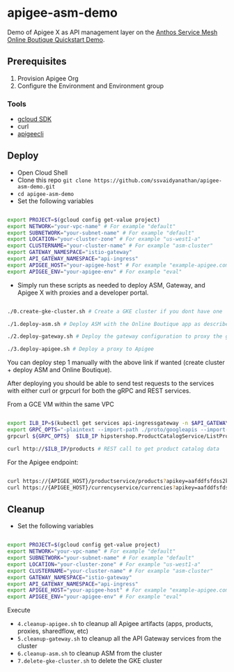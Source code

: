 # apigee-asm-demo
Demo of Apigee X as API management layer on the [Anthos Service Mesh Online Boutique Quickstart Demo](https://cloud.google.com/service-mesh/docs/unified-install/quickstart-asm).

## Prerequisites
1. Provision Apigee Org 
2. Configure the Environment and Environment group

### Tools

* [gcloud SDK](https://cloud.google.com/sdk/docs/install)
* curl
* [apigeecli](https://github.com/srinandan/apigeecli#installation)

## Deploy

- Open Cloud Shell
- Clone this repo `git clone https://github.com/ssvaidyanathan/apigee-asm-demo.git`
- `cd apigee-asm-demo`
- Set the following variables

```bash

export PROJECT=$(gcloud config get-value project)
export NETWORK="your-vpc-name" # For example "default"
export SUBNETWORK="your-subnet-name" # For example "default"
export LOCATION="your-cluster-zone" # For example "us-west1-a"
export CLUSTERNAME="your-cluster-name" # For example "asm-cluster"
export GATEWAY_NAMESPACE="istio-gateway"
export API_GATEWAY_NAMESPACE="api-ingress"
export APIGEE_HOST="your-apigee-host" # For example "example-apigee.com"
export APIGEE_ENV="your-apigee-env" # For example "eval"

```

- Simply run these scripts as needed to deploy ASM, Gateway, and Apigee X with proxies and a developer portal.

```bash

./0.create-gke-cluster.sh # Create a GKE cluster if you dont have one

./1.deploy-asm.sh # Deploy ASM with the Online Boutique app as described here: https://cloud.google.com/service-mesh/docs/unified-install/quickstart-asm

./2.deploy-gateway.sh # Deploy the gateway configuration to proxy the gRPC services as both gRPC and REST for public consumers

./3.deploy-apigee.sh # Deploy a proxy to Apigee

```

You can deploy step 1 manually with the above link if wanted (create cluster + deploy ASM and Online Boutique).

After deploying you should be able to send test requests to the services with either curl or grpcurl for both the gRPC and REST services.

From a GCE VM within the same VPC
```bash

export ILB_IP=$(kubectl get services api-ingressgateway -n $API_GATEWAY_NAMESPACE -o jsonpath='{.status.loadBalancer.ingress[0].ip}')
export GRPC_OPTS="-plaintext --import-path ./proto/googleapis --import-path ./proto --proto hipstershop.proto"
grpcurl ${GRPC_OPTS}  $ILB_IP hipstershop.ProductCatalogService/ListProducts # gRPC call to get product catalog data

curl http://$ILB_IP/products # REST call to get product catalog data

```

For the Apigee endpoint:

```bash

curl https://{APIGEE_HOST}/productservice/products?apikey=aafddfsfdss2kjj3k2jl3jkl2jl323 # REST API secured with an API key in Apigee
curl https://{APIGEE_HOST}/currencyservice/currencies?apikey=aafddfsfdss2kjj3k2jl3jkl2jl323 # REST API secured with an API key in Apigee


```

## Cleanup

- Set the following variables
```bash

export PROJECT=$(gcloud config get-value project)
export NETWORK="your-vpc-name" # For example "default"
export SUBNETWORK="your-subnet-name" # For example "default"
export LOCATION="your-cluster-zone" # For example "us-west1-a"
export CLUSTERNAME="your-cluster-name" # For example "asm-cluster"
export GATEWAY_NAMESPACE="istio-gateway"
export API_GATEWAY_NAMESPACE="api-ingress"
export APIGEE_HOST="your-apigee-host" # For example "example-apigee.com"
export APIGEE_ENV="your-apigee-env" # For example "eval"

```

Execute 
* `4.cleanup-apigee.sh` to cleanup all Apigee artifacts (apps, products, proxies, sharedflow, etc)
* `5.cleanup-gateway.sh` to cleanup all the API Gateway services from the cluster
* `6.cleanup-asm.sh` to cleanup ASM from the cluster
* `7.delete-gke-cluster.sh` to delete the GKE cluster
